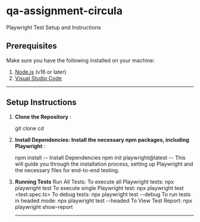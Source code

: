 # qa-assignment-circula

 Playwright Test Setup and Instructions

## Prerequisites

Make sure you have the following installed on your machine:
1. [Node.js](https://nodejs.org/) (v16 or later)
2. [Visual Studio Code](https://code.visualstudio.com/)

-----------------------------------------

## Setup Instructions

1. **Clone the Repository** :
  
   git clone <repository-url>
   cd <repository-folder>

2. **Install Dependencies: Install the necessary npm packages, including Playwright** :

   npm install -- Install Dependencies
   npm init playwright@latest -- This will guide you through the installation process, setting up Playwright and the necessary files for end-to-end testing.

3. **Running Tests**
   Run All Tests:
   To execute all Playwright tests:  npx playwright test
   To execute single Playwright test: npx playwright test <test.spec.ts>
   To debug tests: npx playwright test --debug
   To run tests in headed mode: npx playwright test --headed
   To View Test Report: npx playwright show-report

   --------------------------------------------------------------------------------------